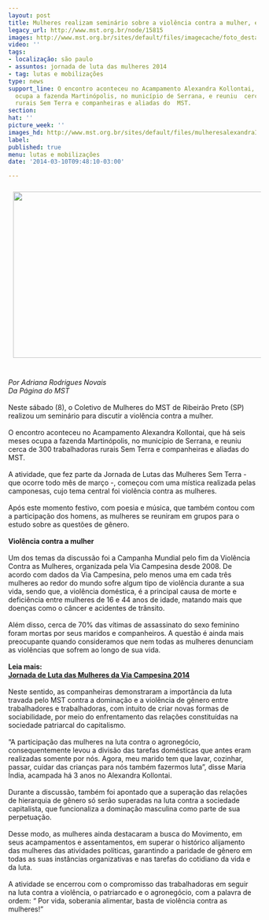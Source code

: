 ```yaml
---
layout: post
title: Mulheres realizam seminário sobre a violência contra a mulher, em SP
legacy_url: http://www.mst.org.br/node/15815
images: http://www.mst.org.br/sites/default/files/imagecache/foto_destaque/mulheresalexandraII.jpg
video: ''
tags:
- localização: são paulo
- assuntos: jornada de luta das mulheres 2014
- tag: lutas e mobilizações
type: news
support_line: O encontro aconteceu no Acampamento Alexandra Kollontai, que há seis  meses
  ocupa a fazenda Martinópolis, no município de Serrana, e reuniu  cerca de 300 trabalhadoras
  rurais Sem Terra e companheiras e aliadas do  MST.
section: 
hat: ''
picture_week: ''
images_hd: http://www.mst.org.br/sites/default/files/mulheresalexandraII.jpg
label: 
published: true
menu: lutas e mobilizações
date: '2014-03-10T09:48:10-03:00'

---
```

<p><img alt="" src="http://www.mst.org.br/sites/default/files/mulheresalexandraII.jpg" style="margin: 10px;" height="338" width="600"></p><p><br><em>Por Adriana Rodrigues Novais<br>Da Página do MST</em><br><br>Neste sábado (8), o Coletivo de Mulheres do MST de Ribeirão Preto (SP) realizou um seminário para discutir a violência contra a mulher. <br><br>O encontro aconteceu no Acampamento Alexandra Kollontai, que há seis meses ocupa a fazenda Martinópolis, no município de Serrana, e reuniu cerca de 300 trabalhadoras rurais Sem Terra e companheiras e aliadas do MST. <br><br>A atividade, que fez parte da Jornada de Lutas das Mulheres Sem Terra - que ocorre todo mês de março -, começou com uma mística realizada pelas camponesas, cujo tema central foi violência contra as mulheres. <br><br>Após este momento festivo, com poesia e música, que também contou com a participação dos homens, as mulheres se reuniram em grupos para o estudo sobre as questões de gênero. <br><br><strong>Violência contra a mulher<br></strong><br>Um dos temas da discussão foi a Campanha Mundial pelo fim da Violência Contra as Mulheres, organizada pela Via Campesina desde 2008. De acordo com dados da Via Campesina, pelo menos uma em cada três mulheres ao redor do mundo sofre algum tipo de violência durante a sua vida, sendo que, a violência doméstica, é a principal causa de morte e deficiência entre mulheres de 16 e 44 anos de idade, matando mais que doenças como o câncer e acidentes de trânsito. <br><br>Além disso, cerca de 70% das vítimas de assassinato do sexo feminino foram mortas por seus maridos e companheiros. A questão é ainda mais preocupante quando consideramos que nem todas as mulheres denunciam as violências que sofrem ao longo de sua vida.<br><br><strong>Leia mais:<br></strong><a href="http://www.mst.org.br/Jornada-de-Luta-das-Mulheres-da-Via-Campesina-2014"><strong>Jornada de Luta das Mulheres da Via Campesina 2014 <br></strong></a><br>Neste sentido, as companheiras demonstraram a importância da luta travada pelo MST contra a dominação e a violência de gênero entre trabalhadores e trabalhadoras, com intuito de criar novas formas de sociabilidade, por meio do enfrentamento das relações constituídas na sociedade patriarcal do capitalismo. <br><br>“A participação das mulheres na luta contra o agronegócio,  consequentemente levou a divisão das tarefas domésticas que antes eram  realizadas somente por nós. Agora, meu marido tem que lavar, cozinhar,  passar, cuidar das crianças para nós também fazermos luta”, disse Maria  Índia, acampada há 3 anos no Alexandra Kollontai.<br><br>Durante a discussão, também foi apontado  que a superação das relações de hierarquia de gênero só serão superadas na luta contra a sociedade capitalista, que funcionaliza a dominação masculina como parte de sua perpetuação.<br><br>Desse modo, as mulheres ainda destacaram a busca do Movimento, em seus acampamentos e assentamentos, em superar o histórico alijamento das mulheres das atividades políticas, garantindo a paridade de gênero em todas as suas instâncias organizativas e nas tarefas do cotidiano da vida e da luta.<br><br>A atividade se encerrou com o compromisso das trabalhadoras em seguir na luta contra a violência, o patriarcado e o agronegócio, com a palavra de ordem: “ Por vida, soberania alimentar, basta de violência contra as mulheres!”&nbsp;&nbsp;&nbsp;&nbsp;</p><p>&nbsp;</p>

